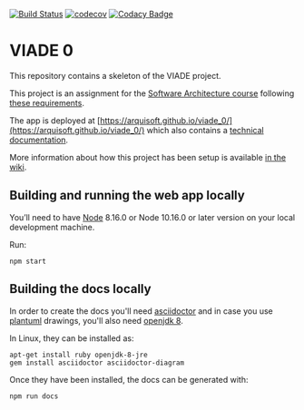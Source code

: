 [![Build Status](https://travis-ci.org/Arquisoft/viade_0.svg?branch=master)](https://travis-ci.org/Arquisoft/viade_0)
[![codecov](https://codecov.io/gh/Arquisoft/viade_0/branch/master/graph/badge.svg)](https://codecov.io/gh/Arquisoft/viade_0)
[![Codacy Badge](https://api.codacy.com/project/badge/Grade/6d87ad7b8b89409aa9dc2d7a7492affc)](https://www.codacy.com/gh/Arquisoft/viade_0?utm_source=github.com&amp;utm_medium=referral&amp;utm_content=Arquisoft/viade_0&amp;utm_campaign=Badge_Grade)

# VIADE 0

This repository contains a skeleton of the VIADE project.

This project is an assignment for the [Software Architecture course](https://arquisoft.github.io/) following [these requirements](https://labra.solid.community/public/SoftwareArchitecture/AssignmentDescription/).

The app is deployed at [https://arquisoft.github.io/viade_0/](https://arquisoft.github.io/viade_0/) which also contains a [technical documentation](https://arquisoft.github.io/viade_0/docs).

More information about how this project has been setup is available [in the wiki](https://github.com/Arquisoft/viade_0/wiki).


## Building and running the web app locally

You’ll need to have [Node](https://nodejs.org/) 8.16.0 or Node 10.16.0 or later version on your local development machine.

Run:

```
npm start
```

## Building the docs locally

In order to create the docs you'll need [asciidoctor](https://asciidoctor.org/) and in case you use [plantuml](https://plantuml.com/) drawings, you'll also need [openjdk 8](https://openjdk.java.net/).

In Linux, they can be installed as:

```
apt-get install ruby openjdk-8-jre
gem install asciidoctor asciidoctor-diagram
```

Once they have been installed, the docs can be generated with:

```
npm run docs
```